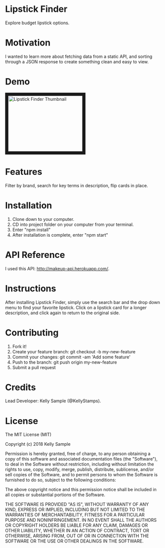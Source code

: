 # Lipstick Finder 
Explore budget lipstick options.  
# Motivation 
I wanted to learn more about fetching data from a static API, and sorting through a JSON response to create something clean and easy to view. 
# Demo
<a href="https://www.youtube.com/watch?v=Riu_P4xfWLU" target="_blank"><img src="http://img.youtube.com/vi/Riu_P4xfWLU/0.jpg" 
alt="Lipstick Finder Thumbnail" width="240" height="180" border="10" /></a>

# Features 
Filter by brand, search for key terms in description, flip cards in place.
# Installation 
1. Clone down to your computer. 
2. CD into project folder on your computer from your terminal.
3. Enter "npm install"
4. After installation is complete, enter "npm start"
# API Reference 
I used this API: http://makeup-api.herokuapp.com/.
# Instructions
After installing Lipstick Finder, simply use the search bar and the drop down menu to find your favorite lipstick. Click on a lipstick card for a longer description, and click again to return to the original side.
# Contributing 
1. Fork it!
2. Create your feature branch: git checkout -b my-new-feature
3. Commit your changes: git commit -am 'Add some feature'
4. Push to the branch: git push origin my-new-feature
5. Submit a pull request
# Credits
Lead Developer: Kelly Sample (@KellyStamps).
# License 
The MIT License (MIT)

Copyright (c) 2018 Kelly Sample

Permission is hereby granted, free of charge, to any person obtaining a copy of this software and associated documentation files (the "Software"), to deal in the Software without restriction, including without limitation the rights to use, copy, modify, merge, publish, distribute, sublicense, and/or sell copies of the Software, and to permit persons to whom the Software is furnished to do so, subject to the following conditions:

The above copyright notice and this permission notice shall be included in all copies or substantial portions of the Software.

THE SOFTWARE IS PROVIDED "AS IS", WITHOUT WARRANTY OF ANY KIND, EXPRESS OR IMPLIED, INCLUDING BUT NOT LIMITED TO THE WARRANTIES OF MERCHANTABILITY, FITNESS FOR A PARTICULAR PURPOSE AND NONINFRINGEMENT. IN NO EVENT SHALL THE AUTHORS OR COPYRIGHT HOLDERS BE LIABLE FOR ANY CLAIM, DAMAGES OR OTHER LIABILITY, WHETHER IN AN ACTION OF CONTRACT, TORT OR OTHERWISE, ARISING FROM, OUT OF OR IN CONNECTION WITH THE SOFTWARE OR THE USE OR OTHER DEALINGS IN THE SOFTWARE.

